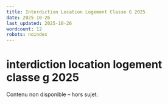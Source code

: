```yaml
---
title: Interdiction Location Logement Classe G 2025
date: 2025-10-26
last_updated: 2025-10-26
wordcount: 12
robots: noindex
---
```


# interdiction location logement classe g 2025

Contenu non disponible – hors sujet.